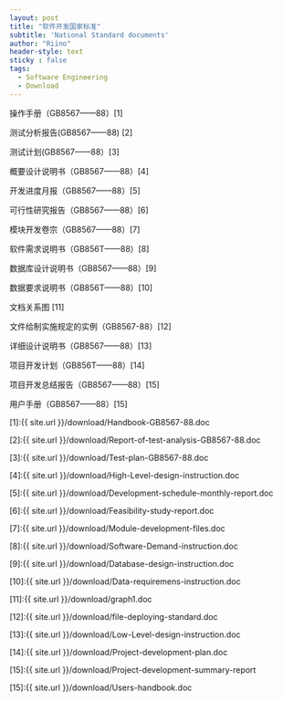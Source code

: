 ```yaml
---
layout: post
title: "软件开发国家标准"
subtitle: 'National Standard documents'
author: "Riino"
header-style: text
sticky : false
tags:
  - Software Engineering
  - Download
---
```


操作手册（GB8567——88）[1]

测试分析报告(GB8567——88) [2]

测试计划(GB8567——88）[3]

概要设计说明书（GB8567——88）[4]

开发进度月报（GB8567——88）[5]

可行性研究报告（GB8567——88）[6]

模块开发卷宗（GB8567——88）[7]

软件需求说明书（GB856T——88）[8]

数据库设计说明书（GB8567——88）[9]

数据要求说明书（GB856T——88）[10]

文档关系图 [11]

文件给制实施规定的实例（GB8567-88）[12]

详细设计说明书（GB8567——88）[13]

项目开发计划（GB856T——88）[14]

项目开发总结报告（GB8567——88）[15]

用户手册（GB8567——88）[15]

[1]:{{ site.url }}/download/Handbook-GB8567-88.doc

[2]:{{ site.url }}/download/Report-of-test-analysis-GB8567-88.doc

[3]:{{ site.url }}/download/Test-plan-GB8567-88.doc

[4]:{{ site.url }}/download/High-Level-design-instruction.doc

[5]:{{ site.url }}/download/Development-schedule-monthly-report.doc

[6]:{{ site.url }}/download/Feasibility-study-report.doc

[7]:{{ site.url }}/download/Module-development-files.doc

[8]:{{ site.url }}/download/Software-Demand-instruction.doc

[9]:{{ site.url }}/download/Database-design-instruction.doc

[10]:{{ site.url }}/download/Data-requiremens-instruction.doc

[11]:{{ site.url }}/download/graph1.doc

[12]:{{ site.url }}/download/file-deploying-standard.doc

[13]:{{ site.url }}/download/Low-Level-design-instruction.doc

[14]:{{ site.url }}/download/Project-development-plan.doc

[15]:{{ site.url }}/download/Project-development-summary-report

[15]:{{ site.url }}/download/Users-handbook.doc

